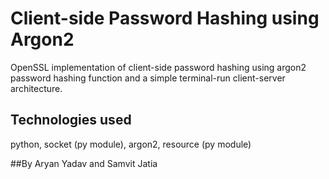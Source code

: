 # Client-side Password Hashing using Argon2
OpenSSL implementation of client-side password hashing using argon2 password hashing function and a simple terminal-run client-server architecture.

## Technologies used
python, socket (py module), argon2, resource (py module)

##By
Aryan Yadav and Samvit Jatia
